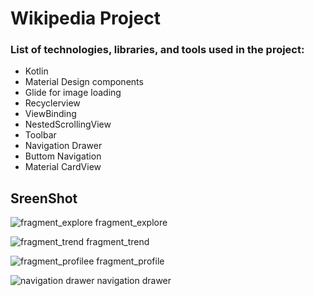 # Wikipedia Project
### List of technologies, libraries, and tools used in the project:

- Kotlin
- Material Design components
- Glide for image loading
- Recyclerview
- ViewBinding
- NestedScrollingView
- Toolbar
- Navigation Drawer
- Buttom Navigation
- Material CardView
## SreenShot 


![fragment_explore](https://github.com/RozhinaHaghani/wikipedia/assets/87487000/9b2061e3-a464-4eda-9887-88ba3430708c)  fragment_explore   

![fragment_trend](https://github.com/RozhinaHaghani/wikipedia/assets/87487000/0938d34d-c087-45ac-8796-d8f84db69c05)  fragment_trend  

![fragment_profilee](https://github.com/RozhinaHaghani/wikipedia/assets/87487000/eee3a628-0cb6-4e4d-86a1-a1deb8c0b38f) fragment_profile

![navigation drawer](https://github.com/RozhinaHaghani/wikipedia/assets/87487000/173595b5-9e6b-49d1-9458-cbc6f48819be) navigation drawer






